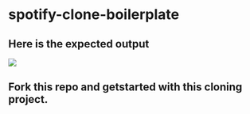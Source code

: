 # spotify-clone-boilerplate

## Here is the expected output

![](https://github.com/Kalvium-Program/spotify-clone-boilerplate/blob/main/assets/Spotify%20Web%20UI.png?raw=true)

## Fork this repo and getstarted with this cloning project.
